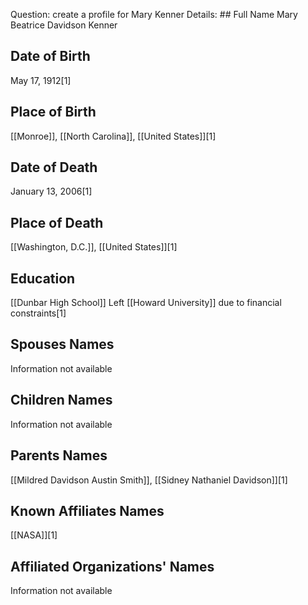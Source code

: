 Question: create a profile for Mary Kenner
Details: ## Full Name
Mary Beatrice Davidson Kenner

## Date of Birth
May 17, 1912[1]

## Place of Birth
[[Monroe]], [[North Carolina]], [[United States]][1]

## Date of Death
January 13, 2006[1]

## Place of Death
[[Washington, D.C.]], [[United States]][1]

## Education
[[Dunbar High School]]
Left [[Howard University]] due to financial constraints[1]

## Spouses Names
Information not available

## Children Names
Information not available

## Parents Names
[[Mildred Davidson Austin Smith]], [[Sidney Nathaniel Davidson]][1]

## Known Affiliates Names
[[NASA]][1]

## Affiliated Organizations' Names
Information not available

